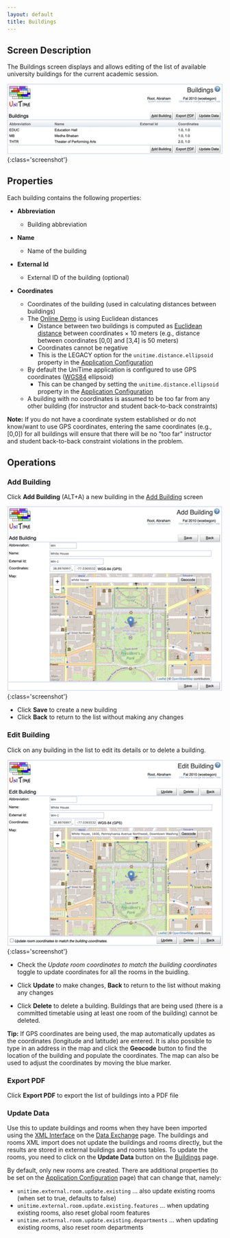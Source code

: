```yaml
---
layout: default
title: Buildings
---
```



## Screen Description

The Buildings screen displays and allows editing of the list of available university buildings for the current academic session.

![Buildings](images/buildings-1.png){:class='screenshot'}

## Properties

Each building contains the following properties:

* **Abbreviation**
	* Building abbreviation

* **Name**
	* Name of the building

* **External Id**
	* External ID of the building (optional)

* **Coordinates**
	* Coordinates of the building (used in calculating distances between buildings)
	* The [Online Demo](https://demo.unitime.org) is using Euclidean distances
		* Distance between two buildings is computed as [Euclidean distance](http://en.wikipedia.org/wiki/Euclidean_distance) between coordinates × 10 meters (e.g., distance between coordinates [0,0] and [3,4] is 50 meters)
		* Coordinates cannot be negative
		* This is the LEGACY option for the `unitime.distance.ellipsoid` property in the [Application Configuration](application-configuration)
	* By default the UniTime application is configured to use GPS coordinates ([WGS84](https://en.wikipedia.org/wiki/WGS84) ellipsoid)
		* This can be changed by setting the `unitime.distance.ellipsoid` property in the [Application Configuration](application-configuration)
	* A building with no coordinates is assumed to be too far from any other building (for instructor and student back-to-back constraints)

**Note:** If you do not have a coordinate system established or do not know/want to use GPS coordinates, entering the same coordinates (e.g., [0,0]) for all buildings will ensure that there will be no "too far" instructor and student back-to-back constraint violations in the problem.

## Operations

### Add Building
Click **Add Building** (ALT+A) a new building in the [Add Building](add-building) screen

![Buildings](images/buildings-3.png){:class='screenshot'}

* Click **Save** to create a new building
* Click **Back** to return to the list without making any changes

### Edit Building
Click on any building in the list to edit its details or to delete a building.

![Buildings](images/buildings-2.png){:class='screenshot'}

* Check the *Update room coordinates to match the building coordinates* toggle to update coordinates for all the rooms in the buidling.

* Click **Update** to make changes, **Back** to return to the list without making any changes
* Click **Delete** to delete a building. Buildings that are being used (there is a committed timetable using at least one room of the building) cannot be deleted.

**Tip:** If GPS coordinates are being used, the map automatically updates as the coordinates (longitude and latitude) are entered. It is also possible to type in an address in the map and click the **Geocode** button to find the location of the building and populate the coordinates. The map can also be used to adjust the coordinates by moving the blue marker.

### Export PDF
Click **Export PDF** to export the list of buildings into a PDF file

### Update Data
Use this to update buildings and rooms when they have been imported using the [XML Interface](https://www.unitime.org/uct_interfaces.php) on the [Data Exchange](data-exchange) page.
The buildings and rooms XML import does not update the buildings and rooms directly, but the results are stored in external buildings and rooms tables.
To update the rooms, you need to click on the **Update Data** button on the [Buildings](buildings) page.

By default, only new rooms are created. There are additional properties (to be set on the [Application Configuration](application-configuration) page) that can change that, namely:
* `unitime.external.room.update.existing` ... also update existing rooms (when set to true, defaults to false)
* `unitime.external.room.update.existing.features` ... when updating existing rooms, also reset global room features
* `unitime.external.room.update.existing.departments` ... when updating existing rooms, also reset room departments

